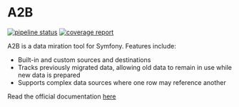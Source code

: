 A2B
===

[![pipeline status](https://gitlab.com/DragoonBoots/a2b/badges/master/pipeline.svg)](https://gitlab.com/DragoonBoots/a2b/commits/master)
[![coverage report](https://gitlab.com/DragoonBoots/a2b/badges/master/coverage.svg)](https://gitlab.com/DragoonBoots/a2b/commits/master)

A2B is a data miration tool for Symfony.  Features include:
- Built-in and custom sources and destinations
- Tracks previously migrated data, allowing old data to remain in use while new data is prepared
- Supports complex data sources where one row may reference another

Read the official documentation [here](https://dragoonboots.gitlab.io/a2b)
